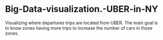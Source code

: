 # Big-Data-visualization.-UBER-in-NY
Visualizing where departures trips are located from UBER. The main goal is to know zones having more trips to increase the number of cars in those zones.
